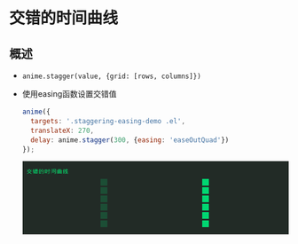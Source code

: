 # 交错的时间曲线

## 概述

+ `anime.stagger(value, {grid: [rows, columns]})`

+ 使用easing函数设置交错值

  ```js
  anime({
    targets: '.staggering-easing-demo .el',
    translateX: 270,
    delay: anime.stagger(300, {easing: 'easeOutQuad'})
  });
  ```

  ![alt text](images/交错的时间曲线.gif)

